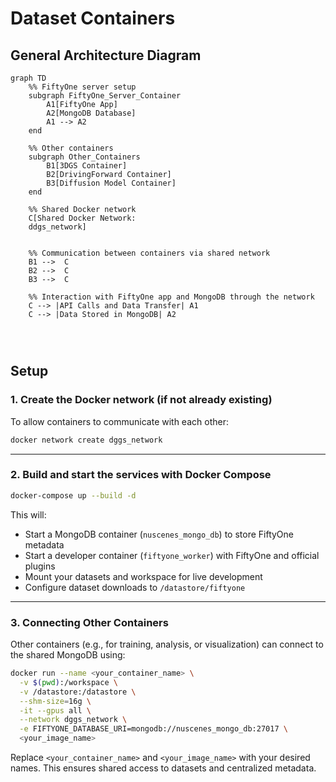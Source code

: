 # Dataset Containers 

## General Architecture Diagram

```mermaid
graph TD
    %% FiftyOne server setup
    subgraph FiftyOne_Server_Container
        A1[FiftyOne App]
        A2[MongoDB Database]
        A1 --> A2
    end

    %% Other containers
    subgraph Other_Containers
        B1[3DGS Container]
        B2[DrivingForward Container]
        B3[Diffusion Model Container]
    end

    %% Shared Docker network
    C[Shared Docker Network: 
    ddgs_network]
    

    %% Communication between containers via shared network
    B1 -->  C
    B2 -->  C
    B3 -->  C

    %% Interaction with FiftyOne app and MongoDB through the network
    C --> |API Calls and Data Transfer| A1
    C --> |Data Stored in MongoDB| A2




```

## Setup

### 1. Create the Docker network (if not already existing)

To allow containers to communicate with each other:

```bash
docker network create dggs_network
```

---

### 2. Build and start the services with Docker Compose

```bash
docker-compose up --build -d
```

This will:

* Start a MongoDB container (`nuscenes_mongo_db`) to store FiftyOne metadata
* Start a developer container (`fiftyone_worker`) with FiftyOne and official plugins
* Mount your datasets and workspace for live development
* Configure dataset downloads to `/datastore/fiftyone`

---

### 3. Connecting Other Containers

Other containers (e.g., for training, analysis, or visualization) can connect to the shared MongoDB using:

```bash
docker run --name <your_container_name> \
  -v $(pwd):/workspace \
  -v /datastore:/datastore \
  --shm-size=16g \
  -it --gpus all \
  --network dggs_network \
  -e FIFTYONE_DATABASE_URI=mongodb://nuscenes_mongo_db:27017 \
  <your_image_name>
```

Replace `<your_container_name>` and `<your_image_name>` with your desired names.
This ensures shared access to datasets and centralized metadata.

